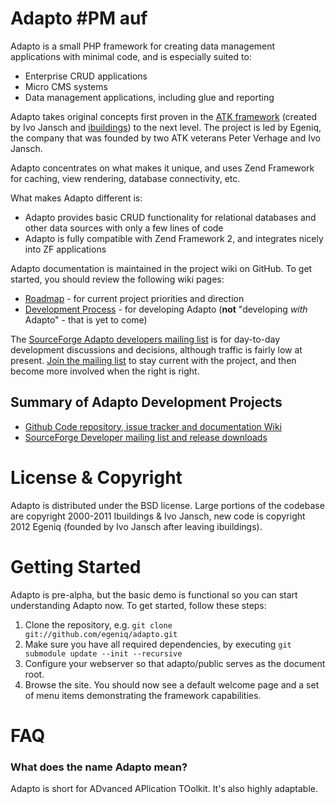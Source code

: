 Adapto #PM auf
======

Adapto is a small PHP framework for creating data management applications with minimal code, and is especially suited to:

* Enterprise CRUD applications
* Micro CMS systems
* Data management applications, including glue and reporting

Adapto takes original concepts first proven in the [ATK framework](http://www.atk-framework.com) (created by Ivo Jansch and [ibuildings](http://www.ibuildings.nl/)) to the next level. The project is led by Egeniq, the company that was founded by two ATK veterans Peter Verhage and Ivo Jansch. 

Adapto concentrates on what makes it unique, and uses Zend Framework for caching, view rendering, database connectivity, etc.  

What makes Adapto different is:

* Adapto provides basic CRUD functionality for relational databases and other data sources with only a few lines of code
* Adapto is fully compatible with Zend Framework 2, and integrates nicely into ZF applications

Adapto documentation is maintained in the project wiki on GitHub.  To get started, you should review the following wiki pages:

* [Roadmap](https://github.com/egeniq/adapto/wiki/Roadmap) - for current project priorities and direction
* [Development Process](https://github.com/egeniq/adapto/wiki/Development-Process) - for developing Adapto (**not** "developing _with_ Adapto" - that is yet to come)

The [SourceForge Adapto developers mailing list](https://lists.sourceforge.net/lists/listinfo/adapto-developers) is for day-to-day development discussions and decisions, although traffic is fairly low at present. [Join the mailing list](https://lists.sourceforge.net/lists/listinfo/adapto-developers) to stay current with the project, and then become more involved when the right is right.

Summary of Adapto Development Projects
--------------------------------------
* [Github Code repository, issue tracker and documentation Wiki](https://github.com/egeniq/adapto/)
* [SourceForge Developer mailing list and release downloads](http://www.sourceforge.net/projects/adapto )

License & Copyright
===================
Adapto is distributed under the BSD license. Large portions of the codebase are copyright 2000-2011 Ibuildings & Ivo Jansch, new code is copyright 2012 Egeniq (founded by Ivo Jansch after leaving ibuildings).

Getting Started
===============
Adapto is pre-alpha, but the basic demo is functional so you can start understanding Adapto now. To get started, follow these steps:

1. Clone the repository, e.g. `git clone git://github.com/egeniq/adapto.git`
2. Make sure you have all required dependencies, by executing `git submodule update --init --recursive`
3. Configure your webserver so that adapto/public serves as the document root.
4. Browse the site. You should now see a default welcome page and a set of menu items demonstrating the framework capabilities.

FAQ
===

### What does the name Adapto mean?

Adapto is short for ADvanced APlication TOolkit. It's also highly adaptable. 
